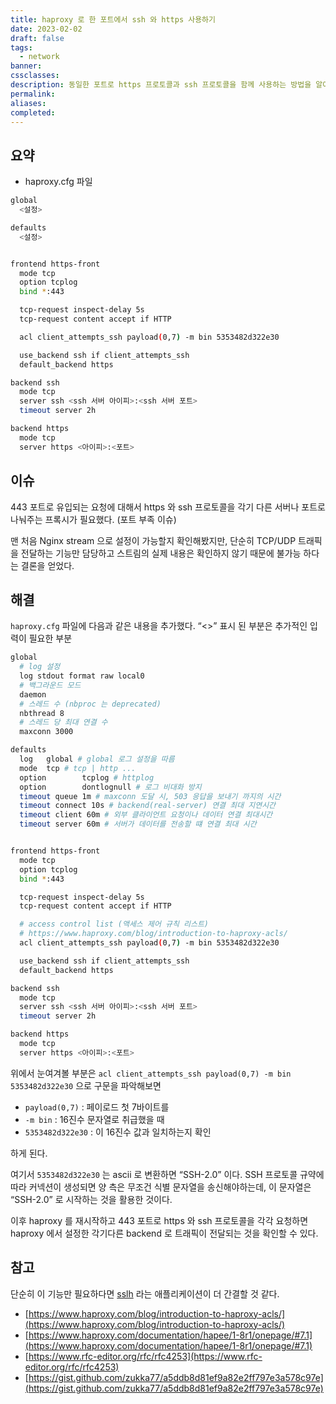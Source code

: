 ```yaml
---
title: haproxy 로 한 포트에서 ssh 와 https 사용하기
date: 2023-02-02
draft: false
tags:
  - network
banner: 
cssclasses: 
description: 동일한 포트로 https 프로토콜과 ssh 프로토콜을 함께 사용하는 방법을 알아본다.
permalink: 
aliases: 
completed:
---
```

## 요약

- haproxy.cfg 파일

```Bash
global
  <설정>

defaults
  <설정>


frontend https-front
  mode tcp
  option tcplog
  bind *:443

  tcp-request inspect-delay 5s
  tcp-request content accept if HTTP

  acl client_attempts_ssh payload(0,7) -m bin 5353482d322e30

  use_backend ssh if client_attempts_ssh
  default_backend https

backend ssh
  mode tcp
  server ssh <ssh 서버 아이피>:<ssh 서버 포트>
  timeout server 2h

backend https
  mode tcp
  server https <아이피>:<포트>
```

  

## 이슈

443 포트로 유입되는 요청에 대해서 https 와 ssh 프로토콜을 각기 다른 서버나 포트로 나눠주는 프록시가 필요했다. (포트 부족 이슈)

  

맨 처음 Nginx stream 으로 설정이 가능할지 확인해봤지만, 단순히 TCP/UDP 트래픽을 전달하는 기능만 담당하고 스트림의 실제 내용은 확인하지 않기 때문에 불가능 하다는 결론을 얻었다.

  

## 해결

`haproxy.cfg` 파일에 다음과 같은 내용을 추가했다. “<>” 표시 된 부분은 추가적인 입력이 필요한 부분

```Bash
global
  # log 설정
  log stdout format raw local0
  # 백그라운드 모드
  daemon
  # 스레드 수 (nbproc 는 deprecated)
  nbthread 8
  # 스레드 당 최대 연결 수
  maxconn 3000

defaults
  log  	global # global 로그 설정을 따름
  mode 	tcp # tcp | http ...
  option       	tcplog # httplog
  option       	dontlognull # 로그 비대화 방지
  timeout queue 1m # maxconn 도달 시, 503 응답을 보내기 까지의 시간
  timeout connect 10s # backend(real-server) 연결 최대 지연시간
  timeout client 60m # 외부 클라이언트 요청이나 데이터 연결 최대시간
  timeout server 60m # 서버가 데이터를 전송할 떄 연결 최대 시간


frontend https-front
  mode tcp
  option tcplog
  bind *:443

  tcp-request inspect-delay 5s
  tcp-request content accept if HTTP

  # access control list (액세스 제어 규칙 리스트)
  # https://www.haproxy.com/blog/introduction-to-haproxy-acls/
  acl client_attempts_ssh payload(0,7) -m bin 5353482d322e30

  use_backend ssh if client_attempts_ssh
  default_backend https

backend ssh
  mode tcp
  server ssh <ssh 서버 아이피>:<ssh 서버 포트>
  timeout server 2h

backend https
  mode tcp
  server https <아이피>:<포트>
```

  

위에서 눈여겨볼 부분은 `acl client_attempts_ssh payload(0,7) -m bin 5353482d322e30` 으로 구문을 파악해보면

- `payload(0,7)` : 페이로드 첫 7바이트를
- `-m bin` : 16진수 문자열로 취급했을 때
- `5353482d322e30` : 이 16진수 값과 일치하는지 확인

하게 된다.

여기서 `5353482d322e30` 는 ascii 로 변환하면 “SSH-2.0” 이다. SSH 프로토콜 규약에 따라 커넥션이 생성되면 양 측은 무조건 식별 문자열을 송신해야하는데, 이 문자열은 “SSH-2.0” 로 시작하는 것을 활용한 것이다.

  

이후 haproxy 를 재시작하고 443 포트로 https 와 ssh 프로토콜을 각각 요청하면 haproxy 에서 설정한 각기다른 backend 로 트래픽이 전달되는 것을 확인할 수 있다.

  

## 참고

단순히 이 기능만 필요하다면 [sslh](https://github.com/yrutschle/sslh) 라는 애플리케이션이 더 간결할 것 같다.

  

- [https://www.haproxy.com/blog/introduction-to-haproxy-acls/](https://www.haproxy.com/blog/introduction-to-haproxy-acls/)
- [https://www.haproxy.com/documentation/hapee/1-8r1/onepage/#7.1](https://www.haproxy.com/documentation/hapee/1-8r1/onepage/#7.1)
- [https://www.rfc-editor.org/rfc/rfc4253](https://www.rfc-editor.org/rfc/rfc4253)
- [https://gist.github.com/zukka77/a5ddb8d81ef9a82e2ff797e3a578c97e](https://gist.github.com/zukka77/a5ddb8d81ef9a82e2ff797e3a578c97e)